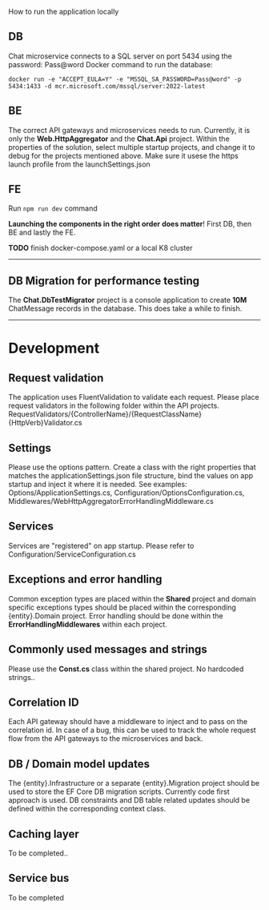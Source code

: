 How to run the application locally

## DB
Chat microservice connects to a SQL server on port 5434 using the password: Pass@word
Docker command to run the database: 

`docker run -e "ACCEPT_EULA=Y" -e "MSSQL_SA_PASSWORD=Pass@word" -p 5434:1433 -d mcr.microsoft.com/mssql/server:2022-latest`

## BE
The correct API gateways and microservices needs to run. Currently, it is only the **Web.HttpAggregator** and the **Chat.Api** project.
Within the properties of the solution, select multiple startup projects, and change it to debug for the projects mentioned above. 
Make sure it usese the https launch profile from the launchSettings.json

## FE
Run `npm run dev` command

**Launching the components in the right order does matter**! First DB, then BE and lastly the FE.

**TODO** finish docker-compose.yaml or a local K8 cluster

--------------------------------------------------------------------------------------------

## DB Migration for performance testing
The **Chat.DbTestMigrator** project is a console application to create **10M** ChatMessage records in the database. This does take a while 
to finish.

--------------------------------------------------------------------------------------------

# Development

## Request validation
The application uses FluentValidation to validate each request. Please place request validators in the following folder within the API projects.
RequestValidators/{ControllerName}/{RequestClassName}{HttpVerb}Validator.cs

## Settings
Please use the options pattern. Create a class with the right properties that matches the applicationSettings.json file structure, bind the values 
on app startup and inject it where it is needed. See examples: Options/ApplicationSettings.cs, Configuration/OptionsConfiguration.cs,
Middlewares/WebHttpAggregatorErrorHandlingMiddleware.cs

## Services
Services are "registered" on app startup. Please refer to Configuration/ServiceConfiguration.cs

## Exceptions and error handling
Common exception types are placed within the **Shared** project and domain specific exceptions types should be placed within the corresponding {entity}.Domain project.
Error handling should be done within the **ErrorHandlingMiddlewares** within each project.

## Commonly used messages and strings
Please use the **Const.cs** class within the shared project. No hardcoded strings..

## Correlation ID
Each API gateway should have a middleware to inject and to pass on the correlation id. In case of a bug, this can be used to track the whole request flow from the API 
gateways to the microservices and back.

## DB / Domain model updates
The {entity}.Infrastructure or a separate {entity}.Migration project should be used to store the EF Core DB migration scripts. Currently code first approach is used.
DB constraints and DB table related updates should be defined within the corresponding context class.

## Caching layer
To be completed..

## Service bus
To be completed
